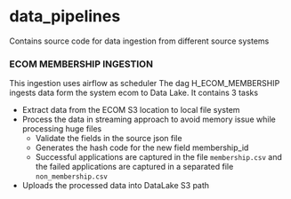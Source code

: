 # data_pipelines
Contains source code for data ingestion from different source systems

### ECOM MEMBERSHIP INGESTION 

This ingestion uses airflow as scheduler
The dag H_ECOM_MEMBERSHIP ingests data form the system ecom to Data Lake.
It contains 3 tasks
- Extract data from the ECOM S3 location to local file system
- Process the data in streaming approach to avoid memory issue while processing huge files
  - Validate the fields in the source json file
  - Generates the hash code for the new field membership_id
  - Successful applications are captured in the file `membership.csv` and the failed applications are captured in a separated file `non_membership.csv` 
- Uploads the processed data into DataLake S3 path
